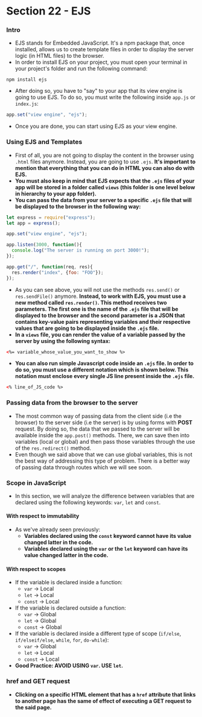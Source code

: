 # Section 22 - EJS

### Intro
* EJS stands for Embedded JavaScript. It's a npm package that, once installed, allows us to create template files in order to display the server logic (in HTML files) to the browser.
* In order to install EJS on your project, you must open your terminal in your project's folder and run the following command:
```
npm install ejs
```
* After doing so, you have to "say" to your app that its view engine is going to use EJS. To do so, you must write the following inside ```app.js``` or ```index.js```:
```javascript
app.set("view engine", "ejs");
```
* Once you are done, you can start using EJS as your view engine.

### Using EJS and Templates
* First of all, you are not going to display the content in the browser using ```.html``` files anymore. Instead, you are going to use ```.ejs```. __It's important to mention that everything that you can do in HTML you can also do with EJS.__
* __You must also keep in mind that EJS expects that the ```.ejs``` files of your app will be stored in a folder called ```views``` (this folder is one level below in hierarchy to your app folder).__
* __You can pass the data from your server to a specific ```.ejs``` file that will be displayed to the browser in the following way:__
```javascript
let express = require("express");
let app = express();

app.set("view engine", "ejs");

app.listen(3000, function(){
  console.log("The server is running on port 3000!");
});

app.get("/", function(req, res){
  res.render("index", {foo: "FOO"});
});
```
* As you can see above, you will not use the methods ```res.send()``` or ```res.sendFile()``` anymore. __Instead, to work with EJS, you must use a new method called ```res.render()```. This method receives two parameters. The first one is the name of the ```.ejs``` file that will be displayed to the browser and the second parameter is a JSON that contains key-value pairs representing variables and their respective values that are going to be displayed inside the ```.ejs``` file.__
* __In a ```views``` file, you can render the value of a variable passed by the server by using the following syntax:__
```HTML
<%= variable_whose_value_you_want_to_show %>
```
* __You can also run simple Javascript code inside an ```.ejs``` file. In order to do so, you must use a different notation which is shown below. This notation must enclose every single JS line present inside the ```.ejs``` file.__
```HTML
<% line_of_JS_code %>
```

### Passing data from the browser to the server
* The most common way of passing data from the client side (i.e the browser) to the server side (i.e the server) is by using forms with __POST__ request. By doing so, the data that we passed to the server will be available inside the ```app.post()``` methods. There, we can save then into variables (local or global) and then pass those variables through the use of the ```res.redirect()``` method.
* Even though we said above that we can use global variables, this is not the best way of addressing this type of problem. There is a better way of passing data through routes which we will see soon.

### Scope in JavaScript
* In this section, we will analyze the difference between variables that are declared using the following keywords: ```var```, ```let``` and ```const```.
#### With respect to immutability
* As we've already seen previously:
  * __Variables declared using the ```const``` keyword cannot have its value changed latter in the code.__
  * __Variables declared using the ```var``` or the ```let``` keyword can have its value changed latter in the code.__
#### With respect to scopes
* If the variable is declared inside a function:
  * ```var``` -> Local
  * ```let``` -> Local
  * ```const``` -> Local
* If the variable is declared outside a function:
  * ```var``` -> Global
  * ```let``` -> Global
  * ```const``` -> Global
* If the variable is declared inside a different type of scope (```if/else```, ```if/elseif/else```, ```while```, ```for```, ```do-while```):
  * ```var``` -> Global
  * ```let``` -> Local
  * ```const``` -> Local
* __Good Practice: AVOID USING ```var```. USE ```let```.__


### href and GET request
* __Clicking on a specific HTML element that has a ```href``` attribute that links to another page has the same of effect of executing a GET request to the said page.__
